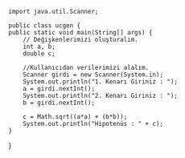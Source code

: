     import java.util.Scanner;

    public class ucgen {
    public static void main(String[] args) {
        // Değişkenlerimizi oluşturalım.
        int a, b;
        double c;

        //Kullanıcıdan verilerimizi alalım.
        Scanner girdi = new Scanner(System.in);
        System.out.println("1. Kenarı Giriniz : ");
        a = girdi.nextInt();
        System.out.println("2. Kenarı Giriniz : ");
        b = girdi.nextInt();

        c = Math.sqrt((a*a) + (b*b));
        System.out.println("Hipotenüs : " + c);
    }
}
